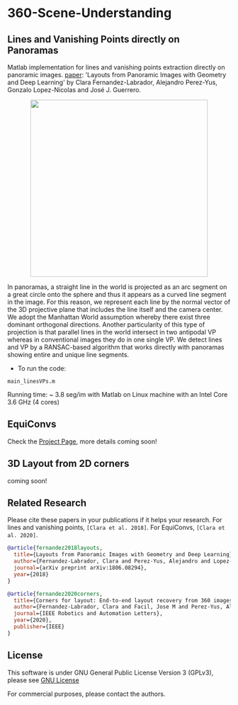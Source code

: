 # 360-Scene-Understanding

## Lines and Vanishing Points directly on Panoramas
Matlab implementation for lines and vanishing points extraction directly on panoramic images. [paper](https://arxiv.org/pdf/1806.08294.pdf): 'Layouts from Panoramic Images with Geometry and Deep Learning' by Clara Fernandez-Labrador, Alejandro Perez-Yus, Gonzalo Lopez-Nicolas and José J. Guerrero.

<p align="center">
<img src='img/pano_vp_lines.png' width=400>
  </p>

In panoramas, a straight line in the world is projected as an arc segment on a great circle onto the sphere and thus it appears as a curved line segment in the image. For this reason, we represent each line by the normal vector of the 3D projective plane that includes the line itself and the camera center. 
We adopt the Manhattan World assumption whereby there exist three dominant orthogonal directions. Another particularity of this type of projection is that parallel lines in the world intersect in two antipodal VP whereas in conventional images they do in one single VP.
We detect lines and VP by a RANSAC-based algorithm that works directly with panoramas showing entire and unique line segments.

- To run the code:
```
main_linesVPs.m
```
Running time: ~ 3.8 seg/im with Matlab on Linux machine with an Intel Core 3.6 GHz (4 cores)

## EquiConvs

Check the [Project Page](https://github.com/cfernandezlab/CFL), more details coming soon!

## 3D Layout from 2D corners

coming soon!

## Related Research
Please cite these papers in your publications if it helps your research. For lines and vanishing points, ``[Clara et al. 2018]``. For EquiConvs, ``[Clara et al. 2020]``.

```bibtex
@article{fernandez2018layouts,
  title={Layouts from Panoramic Images with Geometry and Deep Learning},
  author={Fernandez-Labrador, Clara and Perez-Yus, Alejandro and Lopez-Nicolas, Gonzalo and Guerrero, Jose J},
  journal={arXiv preprint arXiv:1806.08294},
  year={2018}
}

@article{fernandez2020corners,
  title={Corners for layout: End-to-end layout recovery from 360 images},
  author={Fernandez-Labrador, Clara and Facil, Jose M and Perez-Yus, Alejandro and Demonceaux, C{\'e}dric and Civera, Javier and Guerrero, Josechu},
  journal={IEEE Robotics and Automation Letters},
  year={2020},
  publisher={IEEE}
}
```

## License 
This software is under GNU General Public License Version 3 (GPLv3), please see [GNU License](http://www.gnu.org/licenses/gpl.html)

For commercial purposes, please contact the authors.
